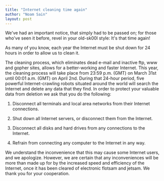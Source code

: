 ```yaml
---
title: "Internet cleaning time again"
author: "Noam Sain"
layout: post
---
```


We've had an important notice, that simply had to be passed on; for those who've seen it before, revel in your old-sk00l style: It's that time again!

As many of you know, each year the Internet must be shut down for 24 hours in order to allow us to clean it.

The cleaning process, which eliminates dead e-mail and inactive ftp, www and gopher sites, allows for a better-working and faster Internet. This year, the cleaning process will take place from 23:59 p.m. (GMT) on March 31st until 00:01 a.m. (GMT) on April 2nd. During that 24-hour period, five powerful Internet-crawling robots situated around the world will search the Internet and delete any data that they find. In order to protect your valuable data from deletion we ask that you do the following:

1. Disconnect all terminals and local area networks from their Internet connections.

2. Shut down all Internet servers, or disconnect them from the Internet.

3. Disconnect all disks and hard drives from any connections to the Internet.

4. Refrain from connecting any computer to the Internet in any way.

We understand the inconvenience that this may cause some Internet users, and we apologize. However, we are certain that any inconveniences will be more than made up for by the increased speed and efficiency of the Internet, once it has been cleared of electronic flotsam and jetsam. We thank you for your cooperation.

